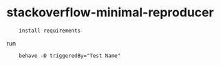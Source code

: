# stackoverflow-minimal-reproducer

        install requirements

run

        behave -D triggeredBy="Test Name"